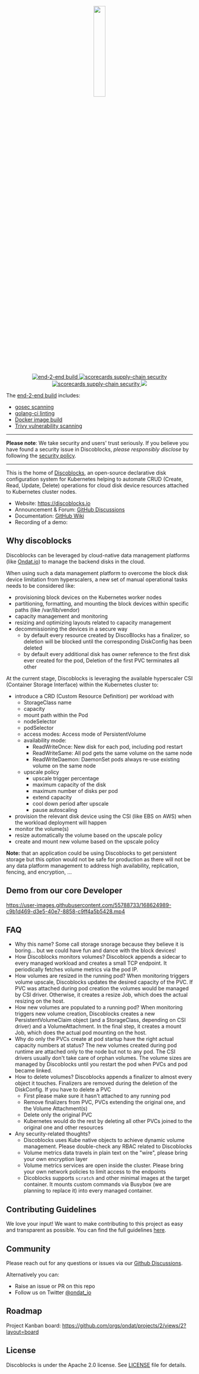 
<p align="center">
    <img src="https://github.com/ondat/discoblocks/blob/main/assets/DiscoBlocks-2.png" width="25%" height="25%" >
</p>
<p align="center">
  <a href="https://github.com/ondat/discoblocks/actions/workflows/e2e-on-pr.yml">
    <img alt="end-2-end build" src="https://github.com/ondat/discoblocks/actions/workflows/e2e-on-pr.yml/badge.svg"/>
  </a>
  <a href="https://goreportcard.com/report/github.com/ondat/discoblocks">
    <img alt="scorecards supply-chain security" src="https://goreportcard.com/badge/github.com/ondat/discoblocks"/>
  </a>
  <a href="https://github.com/ondat/discoblocks/actions/workflows/scorecards-analysis.yml">
    <img alt="scorecards supply-chain security" src="https://github.com/ondat/discoblocks/actions/workflows/scorecards-analysis.yml/badge.svg"/>
  </a>
  <a href="https://bestpractices.coreinfrastructure.org/projects/6047">
    <img src="https://bestpractices.coreinfrastructure.org/projects/6047/badge">
  </a>
</p>

The [end-2-end build](https://github.com/ondat/discoblocks/blob/main/.github/workflows/e2e-on-pr.yml) includes:
- [gosec scanning](https://github.com/ondat/discoblocks/blob/main/.github/workflows/_gosecscan.yml)
- [golang-ci linting](https://github.com/ondat/discoblocks/blob/main/.github/workflows/_gocilint.yml)
- [Docker image build](https://github.com/ondat/discoblocks/blob/main/.github/workflows/_docker-build.yml)
- [Trivy vulnerability scanning](https://github.com/ondat/discoblocks/blob/main/.github/workflows/_trivy.yml)

-----

**Please note**: We take security and users' trust seriously. If you believe you have found a security issue in Discoblocks, *please responsibly disclose* by following the [security policy](https://github.com/ondat/discoblocks/security/policy). 

-----

This is the home of [Discoblocks](https://discoblocks.io), an open-source declarative disk configuration system for Kubernetes helping to automate CRUD (Create, Read, Update, Delete) operations for cloud disk device resources attached to Kubernetes cluster nodes.

* Website: https://discoblocks.io 
* Announcement & Forum: [GitHub Discussions](https://github.com/ondat/discoblocks/discussions)
* Documentation: [GitHub Wiki](https://github.com/ondat/discoblocks/wiki)
* Recording of a demo: 

## Why discoblocks

Discoblocks can be leveraged by cloud-native data management platforms (like [Ondat.io](https://ondat.io)) to manage the backend disks in the cloud.  

When using such a data management platform to overcome the block disk device limitation from hyperscalers, a new set of manual operational tasks needs to be considered like:
- provisioning block devices on the Kubernetes worker nodes 
- partitioning, formatting, and mounting the block devices within specific paths (like /var/lib/vendor) 
- capacity management and monitoring
- resizing and optimizing layouts related to capacity management
- decommissioning the devices in a secure way
  - by default every resource created by DiscoBlocks has a finalizer, so deletion will be blocked until the corresponding DiskConfig has been deleted
  - by default every additional disk has owner reference to the first disk ever created for the pod, Deletion of the first PVC terminates all other

At the current stage, Discoblocks is leveraging the available hyperscaler CSI (Container Storage Interface) within the Kubernetes cluster to:
- introduce a CRD (Custom Resource Definition) per workload with
  - StorageClass name
  - capacity
  - mount path within the Pod 
  - nodeSelector
  - podSelector
  - access modes: Access mode of PersistentVolume
  - availability mode:
    - ReadWriteOnce: New disk for each pod, including pod restart
    - ReadWriteSame: All pod gets the same volume on the same node
    - ReadWriteDaemon: DaemonSet pods always re-use existing volume on the same node
  - upscale policy
    - upscale trigger percentage
    - maximum capacity of the disk
    - maximum number of disks per pod
    - extend capacity
    - cool down period after upscale
    - pause autoscaling
- provision the relevant disk device using the CSI (like EBS on AWS) when the workload deployment will happen
- monitor the volume(s)
- resize automatically the volume based on the upscale policy
- create and mount new volume based on the upscale policy

**Note:** that an application could be using Discoblocks to get persistent storage but this option would not be safe for production as there will not be any data platform management to address high availability, replication, fencing, and encryption, ...

## Demo from our core Developer

https://user-images.githubusercontent.com/55788733/168624989-c9b1d469-d3e5-40e7-8858-c9ff4a5b5428.mp4

## FAQ
 * Why this name?
  Some call storage snorage because they believe it is boring... but we could have fun and dance with the block devices!
 * How Discoblocks monitors volumes?
  Discoblock appends a sidecar to every managed workload and creates a small TCP endpoint. It periodically fetches volume metrics via the pod IP.
 * How volumes are resized in the running pod?
  When monitoring triggers volume upscale, Discoblocks updates the desired capacity of the PVC. If PVC was attached during pod creation the volumes would be managed by CSI driver. Otherwise, it creates a resize Job, which does the actual resizing on the host.
 * How new volumes are populated to a running pod?
  When monitoring triggers new volume creation, Discoblocks creates a new PersistentVolumeClaim object (and a StorageClass, depending on CSI driver) and a VolumeAttachment. In the final step, it creates a mount Job, which does the actual pod mounting on the host.
 * Why do only the PVCs create at pod startup have the right actual capacity numbers at status?
  The new volumes created during pod runtime are attached only to the node but not to any pod. The CSI drivers usually don't take care of orphan volumes. The volume sizes are managed by Discoblocks until you restart the pod when PVCs and pod became linked.
 * How to delete volumes?
  Discoblocks appends a finalizer to almost every object it touches. Finalizers are removed during the deletion of the DiskConfig. If you have to delete a PVC
    * First please make sure it hasn't attached to any running pod
    * Remove finalizers from PVC, PVCs extending the original one, and the Volume Attachment(s)
    * Delete only the original PVC
    * Kubernetes would do the rest by deleting all other PVCs joined to the original one and other resources
 * Any security-related thoughts?
    * Discoblocks uses Kube native objects to achieve dynamic volume management. Please double-check any RBAC related to Discoblocks
    * Volume metrics data travels in plain text on the "wire", please bring your own encryption layer
    * Volume metrics services are open inside the cluster. Please bring your own network policies to limit access to the endpoints
    * Dicoblocks supports `scratch` and other minimal images at the target container. It mounts custom commands via Busybox (we are planning to replace it) into every managed container.

## Contributing Guidelines
We love your input! We want to make contributing to this project as easy and transparent as possible. You can find the full guidelines [here](https://github.com/ondat/discoblocks/blob/main/CONTRIBUTING.md).

## Community 
Please reach out for any questions or issues via our [Github Discussions](https://github.com/ondat/discoblocks/discussions).

Alternatively you can:
* Raise an issue or PR on this repo
* Follow us on Twitter [@ondat_io](https://twitter.com/ondat_io)

## Roadmap
Project Kanban board: https://github.com/orgs/ondat/projects/2/views/2?layout=board

## License
Discoblocks is under the Apache 2.0 license. See [LICENSE](https://github.com/ondat/discoblocks/blob/main/LICENSE) file for details.
